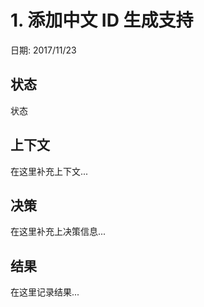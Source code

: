 # 1. 添加中文 ID 生成支持

日期: 2017/11/23

## 状态

状态

## 上下文

在这里补充上下文...

## 决策

在这里补充上决策信息...

## 结果

在这里记录结果...
